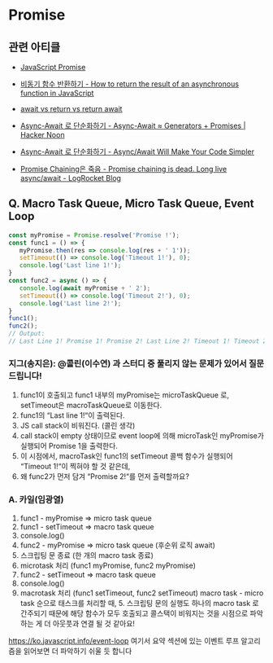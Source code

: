 # Promise

## 관련 아티클

- [JavaScript Promise](https://www.hanbit.co.kr/store/books/look.php?p_code=E5027975256)

- [비동기 함수 반환하기 - How to return the result of an asynchronous function in JavaScript](https://flaviocopes.com/how-to-return-result-asynchronous-function)

- [await vs return vs return await](https://jakearchibald.com/2017/await-vs-return-vs-return-await)

- [Async-Await 로 단순화하기 - Async-Await ≈ Generators + Promises | Hacker Noon ](https://hackernoon.com/async-await-generators-promises-51f1a6ceede2)

- [Async-Await 로 단순화하기 - Async/Await Will Make Your Code Simpler](https://blog.patricktriest.com/what-is-async-await-why-should-you-care)

- [Promise Chaining은 죽음 - Promise chaining is dead. Long live async/await - LogRocket Blog](https://blog.logrocket.com/promise-chaining-is-dead-long-live-async-await-445897870abc)


## Q. Macro Task Queue, Micro Task Queue, Event Loop
```jsx
const myPromise = Promise.resolve('Promise !');
const func1 = () => {
   myPromise.then(res => console.log(res + ' 1')); 
   setTimeout(() => console.log('Timeout 1!'), 0); 
   console.log('Last line 1!');
}
const func2 = async () => {
   console.log(await myPromise + ' 2');
   setTimeout(() => console.log('Timeout 2!'), 0);
   console.log('Last line 2!');
}
func1();
func2();
// Output: 
// Last Line 1! Promise 1! Promise 2! Last Line 2! Timeout 1! Timeout 2!
```

### 지그(송지은): @콜린(이수연) 과 스터디 중 풀리지 않는 문제가 있어서 질문 드립니다!
1. func1이 호출되고 func1 내부의 myPromise는 microTaskQueue 로, setTimeout은 macroTaskQueue로 이동한다.
2. func1의 “Last line 1!“이 출력된다.
3. JS call stack이 비워진다. (콜린 생각)
4. call stack이 empty 상태이므로 event loop에 의해 microTask인 myPromise가 실행되어 Promise 1을 출력한다.
5. 이 시점에서, macroTask인 func1의 setTimeout 콜백 함수가 실행되어 “Timeout 1!“이 찍혀야 할 것 같은데,
6. 왜 func2가 먼저 담겨 “Promise 2!“를 먼저 출력할까요?

### A. 카일(임광열)  
1. func1 - myPromise ⇒ micro task queue
2. func1 - setTimeout ⇒ macro task queue
3. console.log()
4. func2 - myPromise ⇒ micro task queue (후순위 로직 await)
5. 스크립팅 문 종료 (한 개의 macro task 종료)
6. microtask 처리 (func1 myPromise, func2 myPromise)
7. func2 - setTimeout ⇒ macro task queue
8. console.log()
9. macrotask 처리 (func1 setTimeout, func2 setTimeout)
macro task - micro task 순으로 태스크를 처리할 때, 5. 스크립팅 문의 실행도 하나의 macro task 로 간주되기 때문에 해당 함수가 모두 호출되고 콜스택이 비워지는 것을 시점으로 파악하는 게 더 아웃풋과 연결 될 것 같아요!

https://ko.javascript.info/event-loop 여기서 요약 섹션에 있는 이벤트 루프 알고리즘을 읽어보면 더 파악하기 쉬울 듯 합니다 
